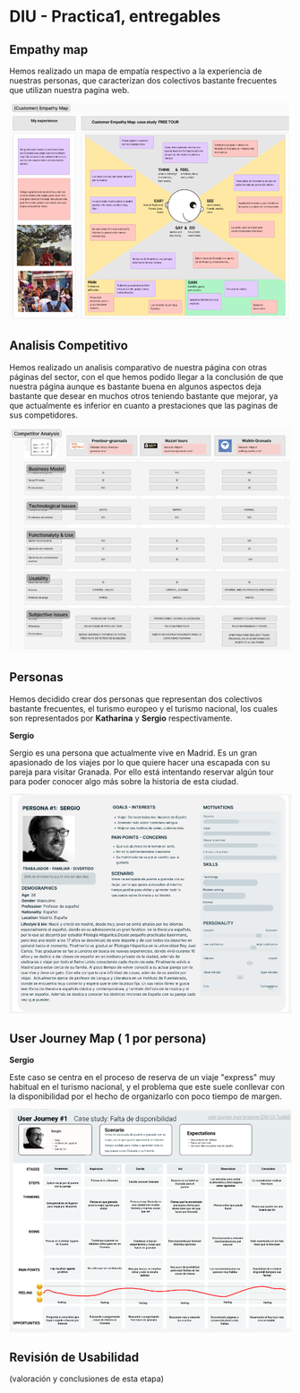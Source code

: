 # DIU - Practica1, entregables

## Empathy map

Hemos realizado un mapa de empatía respectivo a la experiencia de nuestras personas, que caracterizan dos colectivos bastante frecuentes que utilizan nuestra pagina web.

![img](./empathyMap.PNG)

## Analisis Competitivo

Hemos realizado un analisis comparativo de nuestra página con otras páginas del sector, con el que hemos podido llegar a la conclusión de que nuestra página aunque es bastante buena en algunos aspectos deja bastante que desear en muchos otros teniendo bastante que mejorar, ya que actualmente es inferior en cuanto a prestaciones que las paginas de sus competidores.

![img](./analisisCompetitivo.PNG)


## Personas

Hemos decidido crear dos personas que representan dos colectivos bastante frecuentes, el turismo europeo y el turismo nacional, los cuales son representados por  **Katharina** y **Sergio** respectivamente.

**Sergio**

Sergio es una persona que actualmente vive en Madrid. Es un gran apasionado de los viajes por lo que quiere hacer una escapada con su pareja para visitar Granada. Por ello está intentando reservar algún tour para poder conocer algo más sobre la historia de esta ciudad.

![img](./persona_Ignacio.PNG)
 

## User Journey Map  ( 1 por persona)

**Sergio**

Este caso se centra en el proceso de reserva de un viaje "express" muy habitual en el turismo nacional, y el problema que este suele conllevar con la disponibilidad por el hecho de organizarlo con poco tiempo de margen.

![img](./userJourney_ignacio.PNG)


## Revisión de Usabilidad 


(valoración y conclusiones de esta etapa)
